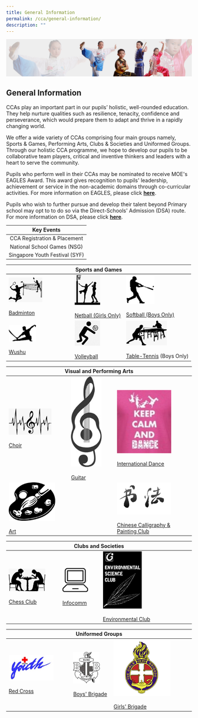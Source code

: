 ```yaml
---
title: General Information
permalink: /cca/general-information/
description: ""
---
```

![](/images/About%20Us/subbanner3.jpg)

## **General Information**


  

CCAs play an important part in our pupils’ holistic, well-rounded education. They help nurture qualities such as resilience, tenacity, confidence and perseverance, which would prepare them to adapt and thrive in a rapidly changing world.

  

We offer a wide variety of CCAs comprising four main groups namely, Sports & Games, Performing Arts, Clubs & Societies and Uniformed Groups. Through our holistic CCA programme, we hope to develop our pupils to be collaborative team players, critical and inventive thinkers and leaders with a heart to serve the community.

  

Pupils who perform well in their CCAs may be nominated to receive MOE's EAGLES Award. This award gives recognition to pupils' leadership, achievement or service in the non-academic domains through co-curricular activities. For more information on EAGLES, please click [**here**](https://www.moe.gov.sg/financial-matters/awards-scholarships/edusave-awards).

  

Pupils who wish to further pursue and develop their talent beyond Primary school may opt to to do so via the Direct-Schools' Admission (DSA) route. For more information on DSA, please click [**here**](https://www.moe.gov.sg/secondary/dsa).


<table>
<thead>
  <tr>
		<th><center>Key Events</center></th>
  </tr>
</thead>
<tbody>
  <tr>
    <td><center>CCA Registration &amp; Placement</center></td>
  </tr>
  <tr>
    <td><center>National School Games (NSG)</center></td>
  </tr>
  <tr>
    <td><center>Singapore Youth Festival (SYF)</center></td>
  </tr>
</tbody>
</table>

<table>
<thead>
  <tr>
		<th colspan="3"><center>Sports and Games</center></th>
  </tr>
</thead>
<tbody>
  <tr>
    <td><img src="/images/CCA/Badminton.jpeg" style="width:55%"><br><br><a href="https://staging.d26uzavxcoervm.amplifyapp.com/cca/sports-and-games/badminton/" target="_blank" rel="noopener noreferrer">Badminton</a></td>
    <td><img src="/images/CCA/Netball.jpeg" style="width:55%"><br><br><a href="https://staging.d26uzavxcoervm.amplifyapp.com/cca/sports-and-games/netball-girls-only/" target="_blank" rel="noopener noreferrer">Netball (Girls Only)</a></td>
    <td><img src="/images/CCA/Softball.jpg" style="width:45%"><br><br><a href="https://staging.d26uzavxcoervm.amplifyapp.com/cca/sports-and-games/softball-boys-only/" target="_blank" rel="noopener noreferrer">Softball (Boys Only)</a></td>
  </tr>
  <tr>
    <td><img src="/images/CCA/Wushu.jpeg" style="width:45%"><br><br><a href="https://staging.d26uzavxcoervm.amplifyapp.com/cca/sports-and-games/wushu/" target="_blank" rel="noopener noreferrer">Wushu</a><br></td>
    <td><img src="/images/CCA/Volleyball.jpeg" style="width:55%"><br><br><a href="https://staging.d26uzavxcoervm.amplifyapp.com/cca/sports-and-games/volleyball/" target="_blank" rel="noopener noreferrer">Volleyball</a><br></td>
    <td><img src="/images/CCA/Table%20Tennis.jpeg" alt="Table Tennis.jpeg" style="width:65%"><br><br><a href="https://staging.d26uzavxcoervm.amplifyapp.com/cca/sports-and-games/table-tennis/" target="_blank" rel="noopener noreferrer">Table-Tennis</a> (Boys Only)</td>
  </tr>
</tbody>
</table>


<table>
<thead>
  <tr>
		<th colspan="3"><center>Visual and Performing Arts</center></th>
  </tr>
</thead>
<tbody>
  <tr>
    <td><img src="/images/CCA/Choir.jpeg" style="width:75%"><br><br><a href="https://staging.d26uzavxcoervm.amplifyapp.com/cca/visual-and-performing-arts/choir/" target="_blank" rel="noopener noreferrer">Choir</a><br></td>
    <td><img src="/images/CCA/Guitar.jpeg" style="width:75%"><br><br><a href="https://staging.d26uzavxcoervm.amplifyapp.com/cca/visual-and-performing-arts/guitar/" target="_blank" rel="noopener noreferrer">Guitar</a><br></td>
    <td><img src="/images/CCA/Dance.jpeg" style="width:75%"><br><br><a href="https://staging.d26uzavxcoervm.amplifyapp.com/cca/visual-and-performing-arts/international-dance/" target="_blank" rel="noopener noreferrer">International Dance</a></td>
  </tr>
  <tr>
    <td colspan="2"><img src="/images/CCA/Art.jpg" style="width:45%"><br><br><a href="https://staging.d26uzavxcoervm.amplifyapp.com/cca/visual-and-performing-arts/art/" target="_blank" rel="noopener noreferrer">Art</a><br></td>
    <td><img src="/images/CCA/Chinese%20Calligraphy%20&%20Painting%20Club.jpg" style="width:75%"><br><br><a href="https://staging.d26uzavxcoervm.amplifyapp.com/cca/visual-and-performing-arts/chinese-calligraphy-and-painting/" target="_blank" rel="noopener noreferrer">Chinese Calligraphy &amp; Painting Club</a></td>
  </tr>
</tbody>
</table>


<table>
<thead>
  <tr>
		<th colspan="3"><center>Clubs and Societies</center></th>
  </tr>
</thead>
<tbody>
  <tr>
    <td><img src="/images/CCA/Chess%20Club.jpeg" style="width:75%"><br><br><a href="https://staging.d26uzavxcoervm.amplifyapp.com/cca/clubs-and-societies/chess-club/" target="_blank" rel="noopener noreferrer">Chess Club</a></td>
    <td><img src="/images/CCA/Infocomm%20Club.jpg" style="width:75%"><br><br><a href="https://staging.d26uzavxcoervm.amplifyapp.com/cca/clubs-and-societies/infocomm-club/" target="_blank" rel="noopener noreferrer">Infocomm</a><br></td>
    <td><img src="/images/CCA/Environmental%20Science%20Club.jpeg" style="width:45%"><br><br><a href="https://staging.d26uzavxcoervm.amplifyapp.com/cca/clubs-and-societies/environmental-club/" target="_blank" rel="noopener noreferrer">Environmental Club</a></td>
  </tr>
</tbody>
</table>

<table>
<thead>
  <tr>
		<th colspan="3"><center>Uniformed Groups</center></th>
  </tr>
</thead>
<tbody>
  <tr>
    <td><img src="/images/CCA/Red%20Cross.jpg" style="width:75%"><br><br><a href="https://staging.d26uzavxcoervm.amplifyapp.com/cca/uniformed-groups/red-cross/" target="_blank" rel="noopener noreferrer">Red Cross</a></td>
    <td><img src="/images/CCA/Boys%20Brigade.jpeg" style="width:75%"><br><br><a href="https://staging.d26uzavxcoervm.amplifyapp.com/cca/uniformed-groups/boys-brigade/" target="_blank" rel="noopener noreferrer">Boys' Brigade</a></td>
    <td><img src="/images/CCA/Girls%20Brigade.png" style="width:75%"><br><br><a href="https://staging.d26uzavxcoervm.amplifyapp.com/cca/uniformed-groups/girls-brigade/" target="_blank" rel="noopener noreferrer">Girls' Brigade</a></td>
  </tr>
</tbody>
</table>